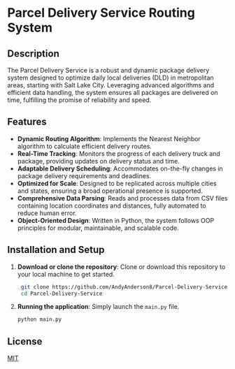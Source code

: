 # Parcel Delivery Service Routing System

## Description
The Parcel Delivery Service is a robust and dynamic package delivery system designed to optimize daily local deliveries (DLD) in metropolitan areas, starting with Salt Lake City. Leveraging advanced algorithms and efficient data handling, the system ensures all packages are delivered on time, fulfilling the promise of reliability and speed.

## Features
- **Dynamic Routing Algorithm**: Implements the Nearest Neighbor algorithm to calculate efficient delivery routes.
- **Real-Time Tracking**: Monitors the progress of each delivery truck and package, providing updates on delivery status and time.
- **Adaptable Delivery Scheduling**: Accommodates on-the-fly changes in package delivery requirements and deadlines.
- **Optimized for Scale**: Designed to be replicated across multiple cities and states, ensuring a broad operational presence is supported.
- **Comprehensive Data Parsing**: Reads and processes data from CSV files containing location coordinates and distances, fully automated to reduce human error.
- **Object-Oriented Design**: Written in Python, the system follows OOP principles for modular, maintainable, and scalable code.

## Installation and Setup
1. **Download or clone the repository**: Clone or download this repository to your local machine to get started.
   ```bash
    git clone https://github.com/AndyAnderson8/Parcel-Delivery-Service.git
    cd Parcel-Delivery-Service
    ```

2. **Running the application**: Simply launch the `main.py` file.
   
    ```bash
    python main.py
    ```

## License
[MIT](https://github.com/AndyAnderson8/Parcel-Delivery-Service/blob/main/LICENSE.txt)
